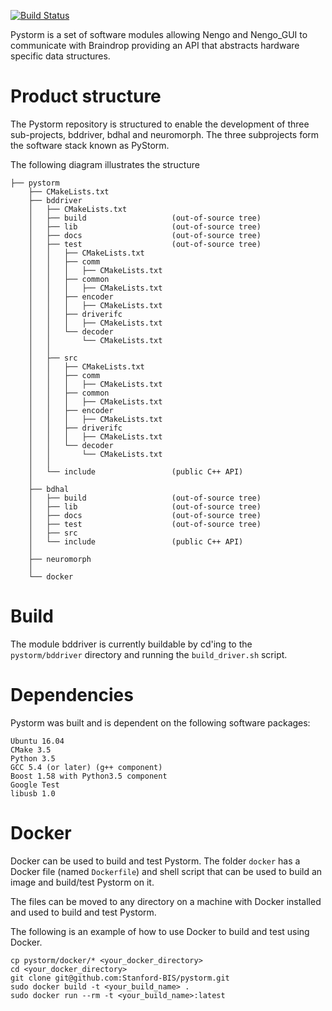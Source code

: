 [![Build Status](https://ng-hippocampus.stanford.edu/jenkins/job/Pystorm/job/master/badge/icon)](https://ng-hippocampus.stanford.edu/jenkins/job/Pystorm/job/master/)

Pystorm is a set of software modules allowing Nengo and Nengo_GUI to 
communicate with Braindrop providing an API that abstracts hardware 
specific data structures.

# Product structure

The Pystorm repository is structured to enable the development of three 
sub-projects, bddriver, bdhal and neuromorph. The three subprojects form
the software stack known as PyStorm.

The following diagram illustrates the structure

	├── pystorm
	    ├── CMakeLists.txt                                                          
        ├── bddriver                                                                
        │   ├── CMakeLists.txt                                                      
        │   ├── build                   (out-of-source tree)                        
        │   ├── lib                     (out-of-source tree)                        
        │   ├── docs                    (out-of-source tree)                        
        │   ├── test                    (out-of-source tree)                        
        │   │   ├── CMakeLists.txt                                                  
        │   │   ├── comm                                                            
        │   │   │   ├── CMakeLists.txt                                              
        │   │   ├── common                                                          
        │   │   │   ├── CMakeLists.txt                                              
        │   │   ├── encoder                                                         
        │   │   │   ├── CMakeLists.txt                                              
        │   │   ├── driverifc                                                       
        │   │   │   ├── CMakeLists.txt                                              
        │   │   └── decoder                                                         
        │   │       └── CMakeLists.txt                                              
        │   │                                                                       
        │   ├── src                                                                 
        │   │   ├── CMakeLists.txt                                                  
        │   │   ├── comm                                                            
        │   │   │   ├── CMakeLists.txt                                              
        │   │   ├── common                                                          
        │   │   │   ├── CMakeLists.txt                                              
        │   │   ├── encoder                                                         
        │   │   │   ├── CMakeLists.txt                                              
        │   │   ├── driverifc                                                       
        │   │   │   ├── CMakeLists.txt                                              
        │   │   └── decoder                                                         
        │   │       └── CMakeLists.txt                                              
        │   │                                                                       
        │   └── include                 (public C++ API)                            
        │                                                                           
        ├── bdhal                                                                   
        │   ├── build                   (out-of-source tree)                        
        │   ├── lib                     (out-of-source tree)                        
        │   ├── docs                    (out-of-source tree)                        
        │   ├── test                    (out-of-source tree)                        
        │   ├── src                                                                 
        │   └── include                 (public C++ API)                            
        │                                                                           
        ├── neuromorph                                                              
        │                                                                           
        └── docker                                           

# Build

The module bddriver is currently buildable by cd'ing to the 
`pystorm/bddriver` directory and running the `build_driver.sh` script.

# Dependencies

Pystorm was built and is dependent on the following software packages:

    Ubuntu 16.04 
    CMake 3.5           
    Python 3.5 
    GCC 5.4 (or later) (g++ component)
    Boost 1.58 with Python3.5 component
    Google Test
    libusb 1.0

# Docker

Docker can be used to build and test Pystorm. The folder `docker` has a 
Docker file (named `Dockerfile`) and shell script that can be used to build 
an image and build/test Pystorm on it.

The files can be moved to any directory on a machine with Docker installed and
used to build and test Pystorm.

The following is an example of how to use Docker to build and test using 
Docker.

    cp pystorm/docker/* <your_docker_directory>
    cd <your_docker_directory>
    git clone git@github.com:Stanford-BIS/pystorm.git
    sudo docker build -t <your_build_name> .
    sudo docker run --rm -t <your_build_name>:latest
